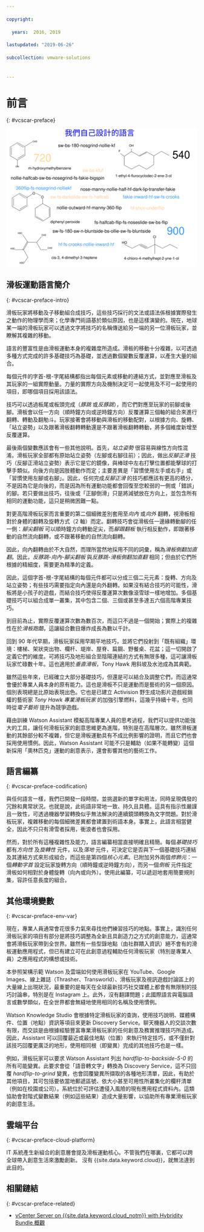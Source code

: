 ```yaml
---

copyright:

  years:  2016, 2019

lastupdated: "2019-06-26"

subcollection: vmware-solutions


---
```


# 前言
{: #vcscar-preface}

![我們自己設計的語言](../../images/vcscar-alood.svg "我們自己設計的語言")

## 滑板運動語言簡介
{: #vcscar-preface-intro}

滑板玩家將移動及子移動組合成技巧，這些技巧採行的文法或語法係根據實際發生之動作的物理學而來；化學專門術語基於類似原因，也是這樣演變的。現在，地球某一端的滑板玩家可以透過文字將技巧的名稱傳送給另一端的另一位滑板玩家，並瞭解其複雜的移動。

語言的豐富性是由滑板運動本身的複雜度所造成。滑板的移動十分複雜，以可透過多種方式完成的許多基礎技巧為基礎，並透過數個變數反覆運算，以產生大量的組合。

每個元件的字首-根-字尾結構都指出每個元素或移動的連結方式，並對應至滑板及其玩家的一組實際動量。力量的實際方向及機制決定可一起使用及不可一起使用的項目，即哪個項目採用該語法。

技巧可以透過板尾或板頭完成（*豚跳* 或*反豚跳*），而它們對應至玩家的前腳或後腳。滑板會以任一方向（順時鐘方向或逆時鐘方向）反覆運算三個軸的組合來進行翻轉、轉動及翻觔斗。玩家接著會將移動與滑板的移動配對，以根據方向、旋轉、「站立姿勢」以及跟著滑板翻轉轉動還是不跟著滑板翻轉轉動，將多個維度新增至反覆運算。

最後兩個變數應該會有一些其他說明。首先，*站立姿勢* 很容易與線性方向性混淆。滑板玩家全部都有原始站立姿勢（左腳或右腳往前）；因此，做出*反腳正滑* 技巧（反腳正滑站立姿勢）表示它是它的鏡像，與棒球中左右打擊位置都能擊球的打擊手類似。向後方向是因肢體動作而定；主要差異是「習慣使用左手或右手」或「習慣使用左腳或右腳」。因此，任何完成*反腳正滑* 的技巧都應該有更高的積分，不是因為它是向後的，而是因為所有運動功能都會回復至您較弱的一側或「錯誤」的腳。若只要做出技巧，往後或「正腳倒滑」只是將減號放在方向上，並包含所有相同的運動功能，這只是稍微困難一點。

對更高階滑板玩家而言重要的第二個細微差別套用至*向內* 或*向外* 翻轉，視滑板相對於身體的翻轉及旋轉方式（2 軸）而定。翻轉技巧會從滑板任一邊緣轉動腳的任一側：*腳尖翻板* 可以順時鐘方向轉動足尖，而*腳跟翻板* 執行相反動作，即跟著移動的自然流向翻轉，或不跟著移動的自然流向翻轉。

因此，向內翻轉由於不大自然，而理所當然地採用不同的詞彙，稱為*滑板側翻加直翻*。因此，*反豚跳-向內-腳尖翻板* 與*反豚跳-滑板側翻加直翻* 相同；但由於它們所根據的精細度，需要更為精準的定義。

因此，這個字首-根-字尾結構的每個元件都可以分成三個二元元素：旋轉、方向及站立姿勢；有些技巧需要指定向內還是向外翻轉。如果沒有結合技巧的可能性，滑板將是小孩子的遊戲，而結合技巧使得反覆運算次數像滾雪球一樣地增加。多個基礎技巧可以組合成單一叢集，其中包含二個、三個或甚至多達五六個高階專業技巧。

到目前為止，實際反覆運算次數為數百次，而這只不過是一個開始；實際上的複雜性在於*滑板跑酷*，這讓組合數目爆炸成長為數以千計。

回到 90 年代早期，滑板玩家採用早期平地技巧，並將它們投射到「既有組織」環境：樓梯、架狀突出物、欄杆、堤岸、屋脊、扁鋼、野餐桌、花盆；這一切開啟了定義它們的維度。可將技巧及地形組合至陰陽連結的方式有無限多種，這可讓滑板玩家忙碌數十年。這也適用於*垂直滑板*，Tony Hawk 用斜坡及水池成為其典範。

雖然這些年來，已經確立大部分基礎技巧，但還是可以結合及調整它們，而這通常會優於專業人員本身的原有能力。這也是滑板不只是運動而是藝術的另一個原因。個別表現總是比原始表現出色。它也是已建立 Activision 野生成功影片遊戲經銷權的藝術家 *Tony Hawk 專業滑板玩家* 的加強引擎燃料，這幾乎持續十年，也同時從*電子藝術* 提升為競爭遊戲。

藉由訓練 Watson Assistant 模擬高階專業人員的思考過程，我們可以提供功能強大的工具，讓任何滑板玩家的創意思維更為進階，特別是在高階層次。雖然滑板運動的其餘部分較不複雜，但它是滑板運動具有不成比例影響的證明，而且它們也會採用使用慣例。因此，Watson Assistant 可能不只是輔助（如果不能轉變）這個新採用「奧林匹克」運動的創意表示，還會影響其他的藝術工作。

## 語言編纂
{: #vcscar-preface-codification}

與任何語言一樣，我們已開發一段時間，並挑選新的單字和用法，同時呈現偶發的冗餘和異常狀況。也就是說，此術語非常地一致、持久且具體。這具有指示性嚴謹且一致性，可透過機器學習轉換似乎無法解決的連續鏡頭轉換為文字問題。對於滑板玩家，複雜移動的每個細微差異都會建置到術語本身。事實上，此語言相當健全，因此不只只有滑雪者採用，衝浪者也會採用。

然而，對於所有這種複雜性及能力，語言編纂相當直接明確且精簡。每個*基礎技巧* 都有*方向性* 及*旋轉性* 元件，以及*落地* 元件，可決定它是否與下一個基礎技巧連結及其連結方式來形成組合，而這些是第四個*核心元素*。已附加另外兩個*修飾元*：一個*轉動字首* 設定玩家旋轉方向（順時鐘或逆時鐘方向），而另一個*倒板* 元件指定滑板如何相對於身體旋轉（向內或向外）。使用此編纂，可以遞迴地套用簡要規則集，容許任意長度的組合。

## 其他環境變數
{: #vcscar-preface-env-var}

現在，專業人員通常會花很多力氣來尋找他們練習技巧的地點。事實上，識別任何滑板玩家的項目有部分是將技巧調整為全新且具創造力之方式的創意能力，這通常會將滑板玩家帶到全世界。雖然有一些型錄地點（由社群饋入資訊）絕不會有的滑板運動應用程式，但已有建立可在此創意過程輔助任何滑板玩家（特別是專業人員）之應用程式的構想或技術。

本參照架構示範 Watson 及雲端如何使用滑板玩家在 YouTube、Google Images、線上雜誌（Thrasher、Transworld）、滑板玩家及視訊遊戲討論區上的大量線上出現狀況，最重要的是每天在全球最新技巧社交媒體上都會有無限制的技巧討論串，特別是在 Instagram 上。此外，沒有翻譯問題；此國際語言與電腦語言或數學類似，在全世界都會無縫地使用相同的名稱及使用慣例。

Watson Knowledge Studio 會根據特定滑板玩家的查詢，使用技巧說明、媒體構件、位置（地點）資訊等項目來更新 Discovery Service。聊天機器人的交談次數有限，而交談是由根據經驗豐富專業滑板玩家的任何創意及務實推理技巧所造成。因此，Assistant 可以回覆最近或最佳地點（位置）來執行特定技巧，或不僅針對該技巧回覆更廣泛的地形，使用相同根（即變異）完成的其他技巧也是一樣。

例如，滑板玩家可以要求 Watson Assistant 列出 *hardflip-to-backside-5-0* 的所有可能變異。此要求會從「語音轉文字」轉換為 Discovery Service，這不只回覆 *hardflip-to-grind* 變異，也會回覆變異所擷取的各種地形清單，因此，有助於其他項目，其可包括要依當地郵遞區號、依大小甚至可用性所叢集化的欄杆清單（例如在校園或公司）。系統位於可評估遭侵入風險的現有應用程式資料內。這類協助會對階式變數結果（例如這些結果）造成大量影響，以協助所有專業滑板玩家的創意生活。

## 雲端平台
{: #vcscar-preface-cloud-platform}

IT 系統產生新組合的創意層會提及滑板運動核心。不管我們在哪裏，它都可以跨全球帶入創意生活來激勵創新。
沒有 {{site.data.keyword.cloud}}，就無法達到此目的。

## 相關鏈結
{: #vcscar-preface-related}

* [vCenter Server on {{site.data.keyword.cloud_notm}} with Hybridity Bundle 概觀](/docs/services/vmwaresolutions/archiref/vcs?topic=vmware-solutions-vcs-hybridity-intro)

